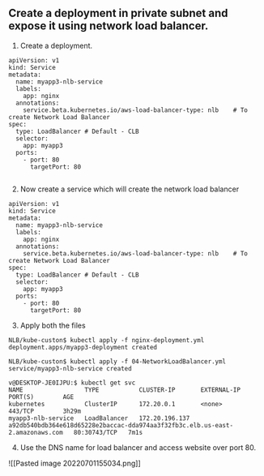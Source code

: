 ## Create a deployment in private subnet and expose it using network load balancer.


1. Create a deployment.
```
apiVersion: v1
kind: Service
metadata:
  name: myapp3-nlb-service
  labels:
    app: nginx
  annotations:
    service.beta.kubernetes.io/aws-load-balancer-type: nlb    # To create Network Load Balancer
spec:
  type: LoadBalancer # Default - CLB
  selector:
    app: myapp3
  ports:
    - port: 80
      targetPort: 80
  
```


2. Now create a service which will create the network load balancer
```
apiVersion: v1
kind: Service
metadata:
  name: myapp3-nlb-service
  labels:
    app: nginx
  annotations:
    service.beta.kubernetes.io/aws-load-balancer-type: nlb    # To create Network Load Balancer
spec:
  type: LoadBalancer # Default - CLB
  selector:
    app: myapp3
  ports:
    - port: 80
      targetPort: 80
```

3. Apply both the files
```
NLB/kube-custon$ kubectl apply -f nginx-deployment.yml
deployment.apps/myapp3-deployment created

NLB/kube-custon$ kubectl apply -f 04-NetworkLoadBalancer.yml 
service/myapp3-nlb-service created

v@DESKTOP-JE0IJPU:$ kubectl get svc
NAME                 TYPE           CLUSTER-IP       EXTERNAL-IP                                                                     PORT(S)        AGE
kubernetes           ClusterIP      172.20.0.1       <none>                                                                          443/TCP        3h29m
myapp3-nlb-service   LoadBalancer   172.20.196.137   a92db540bdb364e618d65228e2baccac-dda974aa3f32fb3c.elb.us-east-2.amazonaws.com   80:30743/TCP   7m1s
```

4. Use the DNS name for load balancer and access website over port 80.

![[Pasted image 20220701155034.png]]